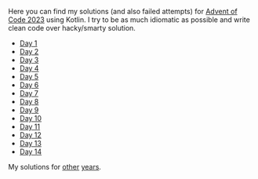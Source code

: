 Here you can find my solutions (and also failed attempts) for [Advent of Code 2023](https://adventofcode.com/2023/) using Kotlin. I try to be as much idiomatic as possible and write clean code over hacky/smarty solution.

* [Day 1](./src/main/kotlin/day01/main.kt)
* [Day 2](./src/main/kotlin/day02/main.kt)
* [Day 3](./src/main/kotlin/day03/main.kt)
* [Day 4](./src/main/kotlin/day04/main.kt)
* [Day 5](./src/main/kotlin/day05/main.kt)
* [Day 6](./src/main/kotlin/day06/main.kt)
* [Day 7](./src/main/kotlin/day07/main.kt)
* [Day 8](./src/main/kotlin/day08/main.kt)
* [Day 9](./src/main/kotlin/day09/main.kt)
* [Day 10](./src/main/kotlin/day10/main.kt)
* [Day 11](./src/main/kotlin/day11/main.kt)
* [Day 12](./src/main/kotlin/day12/main.kt)
* [Day 13](./src/main/kotlin/day13/main.kt)
* [Day 14](./src/main/kotlin/day14/main.kt)

My solutions for [other](https://github.com/JavierMF/AdventOfCode2022) [years](https://github.com/JavierMF/AdventOfCode2020).
